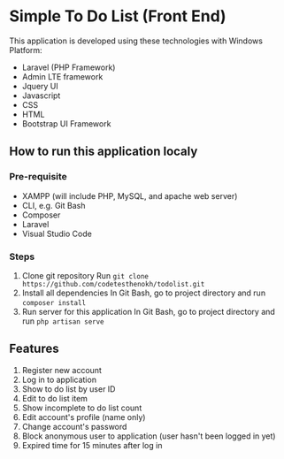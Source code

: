 # Simple To Do List (Front End)
This application is developed using these technologies with Windows Platform:
- Laravel (PHP Framework)
- Admin LTE framework
- Jquery UI
- Javascript
- CSS
- HTML
- Bootstrap UI Framework

## How to run this application localy
### Pre-requisite
- XAMPP (will include PHP, MySQL, and apache web server)
- CLI, e.g. Git Bash
- Composer
- Laravel
- Visual Studio Code

### Steps
1. Clone git repository
Run `git clone https://github.com/codetesthenokh/todolist.git`
2. Install all dependencies
In Git Bash, go to project directory and run `composer install`
3. Run server for this application
In Git Bash, go to project directory and run `php artisan serve`

## Features
1. Register new account
2. Log in to application
3. Show to do list by user ID
4. Edit to do list item
5. Show incomplete to do list count
6. Edit account's profile (name only)
7. Change account's password
8. Block anonymous user to application (user hasn't been logged in yet)
9. Expired time for 15 minutes after log in
